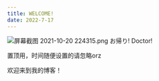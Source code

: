 ```yaml
---
title: WELCOME!
date: 2022-7-17
---
```

![屏幕截图 2021-10-20 224315.png](https://i.loli.net/2021/10/20/FOZi2TpMWQ9JuEf.png)
お帰り! Doctor!

置顶用，时间随便设置的请忽略orz

欢迎来到我的博客！